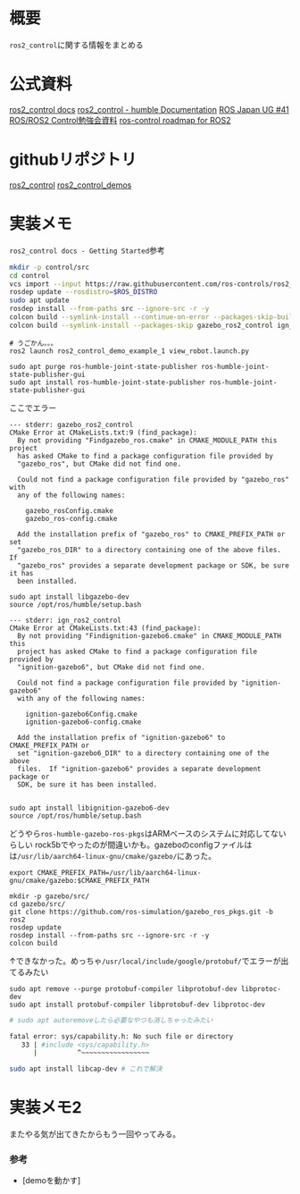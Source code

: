 # 概要
`ros2_control`に関する情報をまとめる

# 公式資料
[ros2_control docs](https://control.ros.org/humble/index.html)
[ros2_control - humble Documentation](https://control.ros.org/humble/doc/api/index.html)
[ROS Japan UG #41 ROS/ROS2 Control勉強会資料](https://rosjp.connpass.com/event/200588/presentation/)
[ros-control roadmap for ROS2](https://github.com/ros-controls/roadmap)


# githubリポジトリ
[ros2_control](https://github.com/ros-controls/ros2_control.git)
[ros2_control_demos](https://github.com/ros-controls/ros2_control_demos.git)

# 実装メモ
`ros2_control docs - Getting Started`参考
```bash
mkdir -p control/src
cd control
vcs import --input https://raw.githubusercontent.com/ros-controls/ros2_control_ci/master/ros_controls.$ROS_DISTRO.repos src
rosdep update --rosdistro=$ROS_DISTRO
sudo apt update
rosdep install --from-paths src --ignore-src -r -y
colcon build --symlink-install --continue-on-error --packages-skip-build-finished # 何をしてもgazebo_ros2_controlのビルドが通らなかったからその場しのぎ
colcon build --symlink-install --packages-skip gazebo_ros2_control ign_ros2_control # armプロセッサでgazebo_ros, ign_rosは動かない
```

```bash:サンプルを動かしてみた
# うごかん。。。
ros2 launch ros2_control_demo_example_1 view_robot.launch.py

sudo apt purge ros-humble-joint-state-publisher ros-humble-joint-state-publisher-gui
sudo apt install ros-humble-joint-state-publisher ros-humble-joint-state-publisher-gui
```

ここでエラー
```bash:gazeboエラー
--- stderr: gazebo_ros2_control                                                                                    
CMake Error at CMakeLists.txt:9 (find_package):
  By not providing "Findgazebo_ros.cmake" in CMAKE_MODULE_PATH this project
  has asked CMake to find a package configuration file provided by
  "gazebo_ros", but CMake did not find one.

  Could not find a package configuration file provided by "gazebo_ros" with
  any of the following names:

    gazebo_rosConfig.cmake
    gazebo_ros-config.cmake

  Add the installation prefix of "gazebo_ros" to CMAKE_PREFIX_PATH or set
  "gazebo_ros_DIR" to a directory containing one of the above files.  If
  "gazebo_ros" provides a separate development package or SDK, be sure it has
  been installed.

sudo apt install libgazebo-dev
source /opt/ros/humble/setup.bash  
```

```bash:ignition gazeboエラー
--- stderr: ign_ros2_control                                                                                       
CMake Error at CMakeLists.txt:43 (find_package):
  By not providing "Findignition-gazebo6.cmake" in CMAKE_MODULE_PATH this
  project has asked CMake to find a package configuration file provided by
  "ignition-gazebo6", but CMake did not find one.

  Could not find a package configuration file provided by "ignition-gazebo6"
  with any of the following names:

    ignition-gazebo6Config.cmake
    ignition-gazebo6-config.cmake

  Add the installation prefix of "ignition-gazebo6" to CMAKE_PREFIX_PATH or
  set "ignition-gazebo6_DIR" to a directory containing one of the above
  files.  If "ignition-gazebo6" provides a separate development package or
  SDK, be sure it has been installed.


sudo apt install libignition-gazebo6-dev
source /opt/ros/humble/setup.bash
```

どうやら`ros-humble-gazebo-ros-pkgs`はARMベースのシステムに対応してないらしい
rock5bでやったのが間違いかも。gazeboのconfigファイルはは`/usr/lib/aarch64-linux-gnu/cmake/gazebo/`にあった。
```bash:CMAKE_PREFIX_PATHの追加
export CMAKE_PREFIX_PATH=/usr/lib/aarch64-linux-gnu/cmake/gazebo:$CMAKE_PREFIX_PATH
```
```bash:ros-humble-gazebo-ros-pkgsをソースビルド
mkdir -p gazebo/src/
cd gazebo/src/
git clone https://github.com/ros-simulation/gazebo_ros_pkgs.git -b ros2
rosdep update
rosdep install --from-paths src --ignore-src -r -y
colcon build
```
↑できなかった。めっちゃ`/usr/local/include/google/protobuf/`でエラーが出てるみたい
```bash:protobufをreinstall
sudo apt remove --purge protobuf-compiler libprotobuf-dev libprotoc-dev
sudo apt install protobuf-compiler libprotobuf-dev libprotoc-dev
```


```bash
# sudo apt autoremoveしたら必要なやつも消しちゃったみたい

fatal error: sys/capability.h: No such file or directory
   33 | #include <sys/capability.h>
      |          ^~~~~~~~~~~~~~~~~~

sudo apt install libcap-dev # これで解決
```


# 実装メモ2
またやる気が出てきたからもう一回やってみる。

### 参考
- [demoを動かす]